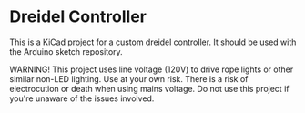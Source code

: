# Dreidel Controller
This is a KiCad project for a custom dreidel controller. It should be used with the Arduino
sketch repository.

WARNING! This project uses line voltage (120V) to drive rope lights or other similar non-LED
lighting. Use at your own risk. There is a risk of electrocution or death when using
mains voltage. Do not use this project if you're unaware of the issues involved. 
